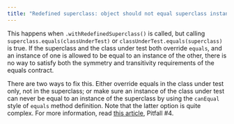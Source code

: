 ```yaml
---
title: "Redefined superclass: object should not equal superclass instance"
---
```

This happens when `.withRedefinedSuperclass()` is called, but calling `superclass.equals(classUnderTest)` or `classUnderTest.equals(superclass)` is true. If the superclass and the class under test both override `equals`, and an instance of one is allowed to be equal to an instance of the other, there is no way to satisfy both the symmetry and transitivity requirements of the equals contract.

There are two ways to fix this. Either override equals in the class under test only, not in the superclass; or make sure an instance of the class under test can never be equal to an instance of the superclass by using the `canEqual` style of `equals` method definition. Note that the latter option is quite complex. For more information, read [this article](http://www.artima.com/lejava/articles/equality.html), Pitfall #4.
